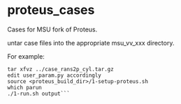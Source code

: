 # proteus_cases

Cases for MSU fork of Proteus.

untar case files into the appropriate msu_vv_xxx directory.

For example:

```cd msu_vv_rans2p
tar xfvz ../case_rans2p_cyl.tar.gz 
edit user_param.py accordingly
source <proteus_build_dir>/1-setup-proteus.sh
which parun
./1-run.sh output```

